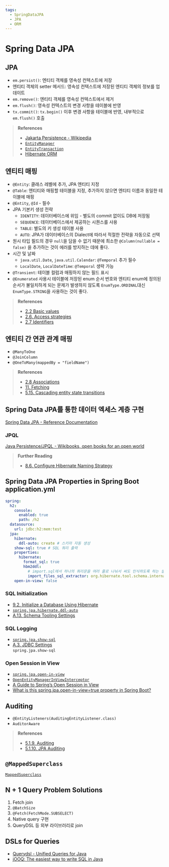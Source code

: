 ```yaml
---
tags:
  - SpringDataJPA
  - JPA
  - ORM
---
```

# Spring Data JPA

## JPA

- `em.persist()`: 엔티티 객체를 영속성 컨텍스트에 저장
- 엔티티 객체의 setter 메서드: 영속성 컨텍스트에 저장된 엔티티 객체의 정보를 업데이트
- `em.remove()`: 엔티티 객체를 영속성 컨텍스트에서 제거
- `em.flush()`: 영속성 컨텍스트의 변경 사항을 테이블에 반영
- `tx.commit()`: `tx.begin()` 이후 변경 사항을 테이블에 반영, 내부적으로 `em.flush()` 호출

> **References**
>
> - [Jakarta Persistence - Wikipedia](https://en.wikipedia.org/wiki/Jakarta_Persistence)
> - [`EntityManager`](https://jakarta.ee/specifications/persistence/3.1/apidocs/jakarta.persistence/jakarta/persistence/entitymanager)
> - [`EntityTransaction`](https://jakarta.ee/specifications/persistence/3.1/apidocs/jakarta.persistence/jakarta/persistence/entitytransaction)
> - [Hibernate ORM](https://hibernate.org/orm/)

## 엔티티 매핑

- `@Entity`: 클래스 레벨에 추가, JPA 엔티티 지정
- `@Table`: 엔티티와 매핑할 테이블을 지정, 추가하지 않으면 엔티티 이름과 동일한 테이블에 매핑
- `@Entity`, `@Id`  - 필수
- JPA 기본키 생성 전략
    - `IDENTITY`: 데이터베이스에 위임 - 별도의 commit 없이도 DB에 저장됨
    - `SEQUENCE`: 데이터베이스에서 제공하는 시퀀스를 사용
    - `TABLE`: 별도의 키 생성 테이블 사용
    - `AUTO`: JPA가 데이터베이스의 Dialect에 따라서 적절한 전략을 자동으로 선택
- 원시 타입 필드의 경우 `null`을 담을 수 없기 때문에 최소한 `@Column(nullable = false)` 을 추가하는 것이 에러를 방지하는 데에 좋다.
- 시간 및 날짜
    - `java.util.Date`, `java.util.Calendar`: `@Temporal` 추가 필수
    - `LocalDate`, `LocalDateTime`: `@Temporal` 생략 가능
- `@Transient`: 테이블 컬럼과 매핑하지 않는 필드 표시
- `@Enumerated` 사용시 테이블에 저장된 enum 순서 번호와 엔티티 enum에 정의된 순서가 불일치하게 되는 문제가 발생하지 않도록 `EnumType.ORDINAL`대신 `EnumType.STRING`을 사용하는 것이 좋다.

> **References**
>
> - [2.2 Basic values](https://docs.jboss.org/hibernate/orm/6.3/userguide/html_single/Hibernate_User_Guide.html#basic)
> - [2.6. Access strategies](https://docs.jboss.org/hibernate/orm/6.3/userguide/html_single/Hibernate_User_Guide.html#access)
> - [2.7 Identifiers](https://docs.jboss.org/hibernate/orm/6.3/userguide/html_single/Hibernate_User_Guide.html#identifiers)

## 엔티티 간 연관 관계 매핑

- `@ManyToOne`
- `@JoinColumn`
- `@OneToMany(mappedBy = "fieldName")`

> **References**
>
> - [2.8 Associations](https://docs.jboss.org/hibernate/orm/6.3/userguide/html_single/Hibernate_User_Guide.html#associations)
> - [11. Fetching](https://docs.jboss.org/hibernate/orm/6.3/userguide/html_single/Hibernate_User_Guide.html#fetching)
> - [5.15. Cascading entity state transitions](https://docs.jboss.org/hibernate/orm/6.3/userguide/html_single/Hibernate_User_Guide.html#pc-cascade)

## Spring Data JPA를 통한 데이터 엑세스 계층 구현

[Spring Data JPA - Reference Documentation](https://docs.spring.io/spring-data/jpa/docs/current/reference/html/#reference)

### JPQL

[Java Persistence/JPQL - Wikibooks, open books for an open world](https://en.wikibooks.org/wiki/Java_Persistence/JPQL)

> **Further Reading**
>
> - [8.6. Configure Hibernate Naming Strategy](https://docs.spring.io/spring-boot/docs/current/reference/html/howto.html#howto.data-access.configure-hibernate-naming-strategy)

## Spring Data JPA Properties in Spring Boot application.yml

```yaml {10,11,14,17,18}
spring:
  h2:
    console:
      enabled: true
      path: /h2
  datasource:
    url: jdbc:h2:mem:test
  jpa:
    hibernate:
      ddl-auto: create # 스키마 자동 생성
    show-sql: true # SQL 쿼리 출력
    properties:
      hibernate:
        format_sql: true
        hbm2ddl:
          # import.sql에서 하나의 쿼리문을 여러 줄로 나눠서 써도 인식하도록 하는 설정
          import_files_sql_extractor: org.hibernate.tool.schema.internal.script.MultiLineSqlScriptExtractor
    open-in-view: false

```

### SQL Initialization

- [9.2. Initialize a Database Using Hibernate](https://docs.spring.io/spring-boot/docs/current/reference/html/howto.html#howto.data-initialization.using-hibernate)
- [`spring.jpa.hibernate.ddl-auto`](https://docs.spring.io/spring-boot/docs/current/reference/html/application-properties.html#application-properties.data.spring.jpa.hibernate.ddl-auto)
- [A.13. Schema Tooling Settings](https://docs.jboss.org/hibernate/orm/6.3/userguide/html_single/Hibernate_User_Guide.html#settings-schema)

### SQL Logging

- [`spring.jpa.show-sql`](https://docs.spring.io/spring-boot/docs/current/reference/html/application-properties.html#application-properties.data.spring.jpa.show-sql)
- [A.3. JDBC Settings](https://docs.jboss.org/hibernate/orm/6.3/userguide/html_single/Hibernate_User_Guide.html#settings-jdbc)  
    `spring.jpa.show-sql`

### Open Session in View

- [`spring.jpa.open-in-view`](https://docs.spring.io/spring-boot/docs/current/reference/html/application-properties.html#application-properties.data.spring.jpa.open-in-view)
- [`OpenEntityManagerInViewInterceptor`](https://docs.spring.io/spring-framework/docs/current/javadoc-api/org/springframework/orm/jpa/support/OpenEntityManagerInViewInterceptor.html)
- [A Guide to Spring’s Open Session in View](https://www.baeldung.com/spring-open-session-in-view)
- [What is this spring.jpa.open-in-view=true property in Spring Boot?](https://stackoverflow.com/questions/30549489/what-is-this-spring-jpa-open-in-view-true-property-in-spring-boot)

## Auditing

- `@EntityListeners(AuditingEntityListener.class)`
- `AuditorAware`

> **References**
>
> - [5.1.9. Auditing](https://docs.spring.io/spring-data/jpa/docs/current/reference/html/#auditing)
> - [5.1.10. JPA Auditing](https://docs.spring.io/spring-data/jpa/docs/current/reference/html/#jpa.auditing)

## `@MappedSuperclass`

[`MappedSuperclass`](https://jakarta.ee/specifications/persistence/3.1/apidocs/jakarta.persistence/jakarta/persistence/mappedsuperclass)

## N + 1 Query Problem Solutions

1. Fetch join
2. `@BatchSize`
3. `@Fetch(FetchMode.SUBSELECT)`
4. Native query 구현
5. QueryDSL 등 외부 라이브러리로 join

## DSLs for Queries

- [Querydsl - Unified Queries for Java](http://querydsl.com/)
- [jOOQ: The easiest way to write SQL in Java](https://www.jooq.org/)
